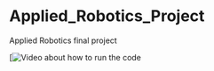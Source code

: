 # Applied_Robotics_Project
Applied Robotics final project

[![Video about how to run the code](https://www.youtube.com/watch?v=sXX1tEVYenk)

